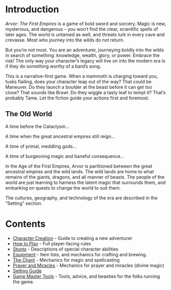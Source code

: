 # Introduction
_Arvor: The First Empires_ is a game of bold sword and sorcery. Magic is new, mysterious, and dangerous – you won’t find the clear, scientific spells of later ages. The world is untamed as well, and threats lurk in every cave and crevasse. Most who journey into the wilds do not return. 

But you’re not most. You are an adventurer, journeying boldly into the wilds in search of something: knowledge, wealth, glory, or power. Embrace the risk! The only way your character’s legacy will live on into the modern era is if they do something worthy of a bard’s song.

This is a narrative-first game. When a mammoth is charging toward you, tusks flailing, does your character leap out of the way? That could be Maneuver. Do they launch a boulder at the beast before it can get too close? That sounds like Brawl. Do they wiggle a tasty leaf to tempt it? That’s probably Tame. Let the fiction guide your actions first and foremost.

## The Old World
A time before the Cataclysm...

A time when the great ancestral empires still reign...

A time of primal, meddling gods...

A time of burgeoning magic and baneful consequence...

In the Age of the First Empires, Arvor is partitioned between the great ancestral empires and the wild lands. The wild lands are home to what remains of the giants, dragons, and all manner of beasts. The people of the world are just learning to harness the latent magic that surrounds them, and embarking on quests to change the world to suit them. 

The cultures, geography, and technology of the era are described in the “Setting” section.

# Contents

* [Character Creation](CharacterCreation.md) - Guide to creating a new adventurer
* [How to Play](HowToPlay.md) - Full player-facing rules
* [Stunts](Stunts.md) - Descriptions of special character abilities
* [Equipment](Equipment.md) - Item lists, and mechanics for crafting and brewing.
* [The Chant](Chant.md) - Mechanics for magic and spellcasting
* [Prayer and Miracles](Prayer.md) - Mechanics for prayer and miracles (divine magic)
* [Setting Guide](Setting.md)
* [Game Master Tools](GameMaster.md) - Tools, advice, and beasties for the folks running the game. 
